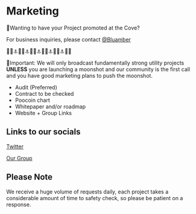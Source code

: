 # Marketing
💸Wanting to have your Project promoted at the Cove? 

For business inquiries, please contact [@Bluamber](https://t.me/bluamber)

🏴‍☠️⚓️🏴‍☠️⚓️🏴‍☠️⚓️🏴‍☠️⚓️🏴‍☠️⚓️🏴‍☠️

🚨Important: We will only broadcast fundamentally strong utility projects **UNLESS**  you are launching a moonshot and our community is the first call and you have good marketing plans to push the moonshot. 


- Audit (Preferred) 
- Contract to be checked 
- Poocoin chart
- Whitepaper and/or roadmap
- Website + Group Links


## Links to our socials

[Twitter](https://twitter.com/Shipwreckc0ve)

[Our Group](https://t.me/Shipwreckc0ve)

## Please Note 

We receive a huge volume of requests daily, each project takes a considerable amount of time to safety check, so please be patient on a response.